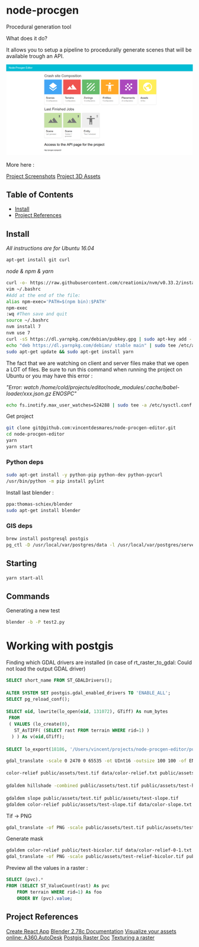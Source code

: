 # node-procgen

Procedural generation tool

What does it do?

It allows you to setup a pipeline to procedurally generate scenes that will be available trough an API.

![Scene generation main page](/data/screenshots/2.png)

More here :

[Project Screenshots](/data/screenshots)
[Project 3D Assets](/data/3dassets)

## Table of Contents

- [Install](#install)
- [Project References](#project-references)

## Install

*All instructions are for Ubuntu 16.04*

```bash
apt-get install git curl
```

*node & npm & yarn*
```bash
curl -o- https://raw.githubusercontent.com/creationix/nvm/v0.33.2/install.sh | bash
vim ~/.bashrc
#Add at the end of the file:
alias npm-exec='PATH=$(npm bin):$PATH'
npm-exec
:wq #Then save and quit
source ~/.bashrc
nvm install 7
nvm use 7
curl -sS https://dl.yarnpkg.com/debian/pubkey.gpg | sudo apt-key add -
echo "deb https://dl.yarnpkg.com/debian/ stable main" | sudo tee /etc/apt/sources.list.d/yarn.list
sudo apt-get update && sudo apt-get install yarn
```

The fact that we are watching on client and server files make that we open a LOT of files.
Be sure to run this command when running the project on Ubuntu or you may have this error :

*"Error: watch /home/cold/projects/editor/node_modules/.cache/babel-loader/xxx.json.gz ENOSPC"*

```bash
echo fs.inotify.max_user_watches=524288 | sudo tee -a /etc/sysctl.conf && sudo sysctl -p
```

Get project

```bash
git clone git@github.com:vincentdesmares/node-procgen-editor.git
cd node-procgen-editor
yarn
yarn start
``` 

### Python deps

```bash
sudo apt-get install -y python-pip python-dev python-pycurl 
/usr/bin/python -m pip install pylint
```

Install last blender :
```bash
ppa:thomas-schiex/blender
sudo apt-get install blender
```

### GIS deps

```bash
brew install postgresql postgis
pg_ctl -D /usr/local/var/postgres/data -l /usr/local/var/postgres/server.log start
```

## Starting

```bash
yarn start-all
```

## Commands

Generating a new test
```bash
blender -b -P test2.py
```

# Working with postgis

Finding which GDAL drivers are installed (in case of rt_raster_to_gdal: Could not load the output GDAL driver)
```sql
SELECT short_name FROM ST_GDALDrivers();

ALTER SYSTEM SET postgis.gdal_enabled_drivers TO 'ENABLE_ALL';
SELECT pg_reload_conf();

SELECT oid, lowrite(lo_open(oid, 131072), GTiff) As num_bytes
 FROM
 ( VALUES (lo_create(0),
   ST_AsTIFF( (SELECT rast FROM terrain WHERE rid=1) )
  ) ) As v(oid,GTiff);

SELECT lo_export(18186, '/Users/vincent/projects/node-procgen-editor/public/test.tif');
```

```bash
gdal_translate -scale 0 2470 0 65535 -ot UInt16 -outsize 100 100 -of ENVI public/assets/test.tif public/assets/test.bin

color-relief public/assets/test.tif data/color-relief.txt public/assets/test-relief.tif

gdaldem hillshade -combined public/assets/test.tif public/assets/test-hillshade.tif

gdaldem slope public/assets/test.tif public/assets/test-slope.tif
gdaldem color-relief public/assets/test-slope.tif data/color-slope.txt public/assets/test-slopeshade.tif
```
Tif -> PNG
```bash
gdal_translate -of PNG -scale public/assets/test.tif public/assets/test-output.png
```
Generate mask
```bash
gdaldem color-relief public/test-bicolor.tif data/color-relief-0-1.txt public/assets/test-relief-bicolor.tif
gdal_translate -of PNG -scale public/assets/test-relief-bicolor.tif public/assets/test-output-bicolor.png
```

Preview all the values in a raster :

```sql
SELECT (pvc).*
FROM (SELECT ST_ValueCount(rast) As pvc
    FROM terrain WHERE rid=1) As foo
    ORDER BY (pvc).value;
```

## Project References
[Create React App](https://github.com/facebookincubator/create-react-app)
[Blender 2.78c Documentation](https://docs.blender.org/api/blender_python_api_2_78c_release/)
[Visualize your assets online: A360.AutoDesk](https://a360.autodesk.com/viewer/)
[Postgis Raster Doc](https://postgis.net/docs/using_raster_dataman.html)
[Texturing a raster](http://blog.mastermaps.com/2013/10/textural-terrains-with-threejs.html)